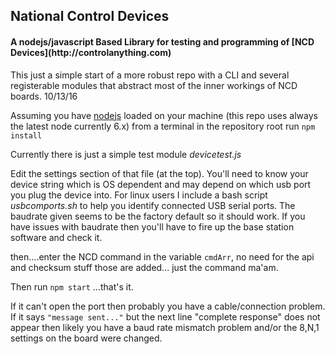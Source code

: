 <h2>National Control Devices</h2>
<h4>A nodejs/javascript Based Library for testing and programming of [NCD Devices](http://controlanything.com)</h4>

This just a simple start of a more robust repo with a CLI and several registerable modules that abstract most of the inner workings of NCD boards.  10/13/16

Assuming you have [nodejs](https://nodejs.org/en/download/) loaded on your machine (this repo uses always the latest node currently 6.x) from a terminal in the repository root run ```npm install```

Currently there is just a simple test module  <em>devicetest.js</em>

Edit the settings section of that file (at the top).  You'll need to know your device string which is OS dependent and may depend on which usb port you plug the device into. For linux users I include a bash script <em>usbcomports.sh</em> to help you identify connected USB serial ports.  The baudrate given seems to be the factory default so it should work. If you have issues with baudrate then you'll have to fire up the base station software and check it.

then....enter the NCD command in the variable ```cmdArr```, no need for the api and checksum stuff those are added... just the command ma'am.

Then run ```npm start```  ...that's it.

If it can't open the port then probably you have a cable/connection problem.  If it says ```"message sent..."``` but the next line "complete response" does not appear then likely you have a baud rate mismatch problem and/or the 8,N,1 settings on the board were changed.
